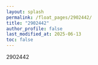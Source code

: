 ```yaml
---
layout: splash
permalink: /float_pages/2902442/
title: "2902442"
author_profile: false
last_modified_at: 2025-06-13
toc: false
---
```

 
2902442
